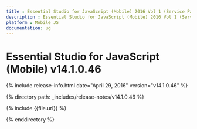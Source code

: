 ```yaml
---
title : Essential Studio for JavaScript (Mobile) 2016 Vol 1 (Service Pack 1)Release Notes
description : Essential Studio for JavaScript (Mobile) 2016 Vol 1 (Service Pack 1)Release Notes
platform : Mobile JS
documentation: ug
---
```


# Essential Studio for JavaScript (Mobile) v14.1.0.46

{% include release-info.html date="April 29, 2016" version="v14.1.0.46" %} 

{% directory path: _includes/release-notes/v14.1.0.46 %}

{% include {{file.url}} %}

{% enddirectory %}
